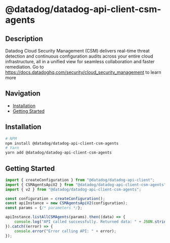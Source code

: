 # @datadog/datadog-api-client-csm-agents

## Description

Datadog Cloud Security Management (CSM) delivers real-time threat detection
and continuous configuration audits across your entire cloud infrastructure,
all in a unified view for seamless collaboration and faster remediation.
Go to https://docs.datadoghq.com/security/cloud_security_management to learn more

## Navigation

- [Installation](#installation)
- [Getting Started](#getting-started)

## Installation

```sh
# NPM
npm install @datadog/datadog-api-client-csm-agents
# Yarn
yarn add @datadog/datadog-api-client-csm-agents
```

## Getting Started
```ts
import { createConfiguration } from "@datadog/datadog-api-client";
import { CSMAgentsApiV2 } from "@datadog/datadog-api-client-csm-agents";
import { v2 } from "@datadog/datadog-api-client-csm-agents";

const configuration = createConfiguration();
const apiInstance = new CSMAgentsApiV2(configuration);
const params = {/* parameters */};

apiInstance.listAllCSMAgents(params).then((data) => {
    console.log("API called successfully. Returned data: " + JSON.stringify(data));
}).catch((error) => {
    console.error("Error calling API: " + error);
});
```